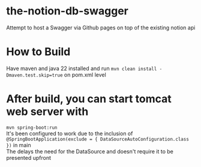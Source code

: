 # the-notion-db-swagger
Attempt to host a Swagger via Github pages on top of the existing notion api 

# How to Build
Have maven and java 22 installed and run `mvn clean install -Dmaven.test.skip=true` on pom.xml level 

# After build, you can start tomcat web server with 
`mvn spring-boot:run` <br/>
It's been configured to work due to the inclusion of `@SpringBootApplication(exclude = { DataSourceAutoConfiguration.class })` in main <br/>
The delays the need for the DataSource and doesn't require it to be presented upfront